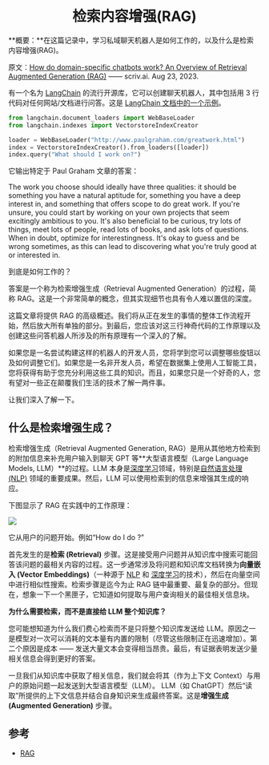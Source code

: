 <h1 align="center" id="检索内容增强(RAG)">检索内容增强(RAG)</h1>

**概要：**在这篇记录中，学习私域聊天机器人是如何工作的，以及什么是检索内容增强(RAG)。



原文：[How do domain-specific chatbots work? An Overview of Retrieval Augmented Generation (RAG)](https://scriv.ai/guides/retrieval-augmented-generation-overview/) —— scriv.ai. Aug 23, 2023.



有一个名为 [LangChain](https://python.langchain.com/) 的流行开源库，它可以创建聊天机器人，其中包括用 3 行代码对任何网站/文档进行问答。这是 [LangChain 文档中的一个示例](https://python.langchain.com/docs/use_cases/question_answering/)。

```python
from langchain.document_loaders import WebBaseLoader
from langchain.indexes import VectorstoreIndexCreator

loader = WebBaseLoader("http://www.paulgraham.com/greatwork.html")
index = VectorstoreIndexCreator().from_loaders([loader])
index.query("What should I work on?")
```

它输出特定于 Paul Graham 文章的答案：

The work you choose should ideally have three qualities: it should be something you have a natural aptitude for, something you have a deep interest in, and something that offers scope to do great work. If you're unsure, you could start by working on your own projects that seem excitingly ambitious to you. It's also beneficial to be curious, try lots of things, meet lots of people, read lots of books, and ask lots of questions. When in doubt, optimize for interestingness. It's okay to guess and be wrong sometimes, as this can lead to discovering what you're truly good at or interested in.

到底是如何工作的？

答案是一个称为检索增强生成（Retrieval Augmented Generation）的过程，简称 RAG。这是一个非常简单的概念，但其实现细节也具有令人难以置信的深度。

这篇文章将提供 RAG 的高级概述。我们将从正在发生的事情的整体工作流程开始，然后放大所有单独的部分。到最后，您应该对这三行神奇代码的工作原理以及创建这些问答机器人所涉及的所有原理有一个深入的了解。

如果您是一名尝试构建这样的机器人的开发人员，您将学到您可以调整哪些旋钮以及如何调整它们。如果您是一名非开发人员，希望在数据集上使用人工智能工具，您将获得有助于您充分利用这些工具的知识。而且，如果您只是一个好奇的人，您有望对一些正在颠覆我们生活的技术了解一两件事。

让我们深入了解一下。



## 什么是检索增强生成？

检索增强生成（Retrieval Augmented Generation, RAG）是用从其他地方检索到的附加信息来补充用户输入到聊天 GPT 等**大型语言模型（Large Language Models, LLM）**的过程。LLM 本身是[深度学习](/AI/01b_深度学习基础)领域，特别是[自然语言处理 (NLP)](/AI/01c_NLP基础) 领域的重要成果。然后，LLM 可以使用检索到的信息来增强其生成的响应。

下图显示了 RAG 在实践中的工作原理：

![](https://cdn.jsdelivr.net/gh/pengpen1/blog-images/20250410105007319.png)

它从用户的问题开始。例如“How do I do <something>?”

首先发生的是**检索 (Retrieval)** 步骤。这是接受用户问题并从知识库中搜索可能回答该问题的最相关内容的过程。这一步通常涉及将问题和知识库文档转换为**向量嵌入 (Vector Embeddings)**（一种源于 [NLP](/AI/01c_NLP基础?id=_32-分布式表示-词嵌入-distributed-representations-word-embeddings) 和 [深度学习](/AI/01b_深度学习基础)的技术），然后在向量空间中进行相似性搜索。检索步骤是迄今为止 RAG 链中最重要、最复杂的部分。但现在，想象一下一个黑匣子，它知道如何提取与用户查询相关的最佳相关信息块。

**为什么需要检索，而不是直接给 LLM 整个知识库？**

您可能想知道为什么我们费心检索而不是只将整个知识库发送给 LLM。原因之一是模型对一次可以消耗的文本量有内置的限制（尽管这些限制正在迅速增加）。第二个原因是成本 —— 发送大量文本会变得相当昂贵。最后，有证据表明发送少量相关信息会得到更好的答案。

一旦我们从知识库中获取了相关信息，我们就会将其（作为上下文 Context）与用户的原始问题一起发送到大型语言模型（LLM）。 LLM（如 ChatGPT）然后“读取”所提供的上下文信息并结合自身知识来生成最终答案。这是**增强生成 (Augmented Generation)** 步骤。



## 参考

- [RAG](https://www.yuque.com/serviceup/misc/cn-retrieval-augmented-generation-overview#mmagO)
